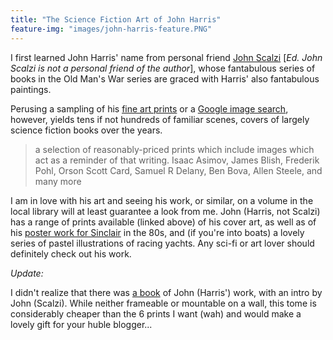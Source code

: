 ```yaml
---
title: "The Science Fiction Art of John Harris"
feature-img: "images/john-harris-feature.PNG"
---
```


I first learned John Harris' name from personal friend [John Scalzi](http://whatever.scalzi.com) [*Ed. John Scalzi is not a personal friend of the author*], whose fantabulous series of books in the Old Man's War series are graced with Harris' also fantabulous paintings.

Perusing a sampling of his [fine art prints](http://www.alisoneldred.com/thumbsJohnHarris-Prints-1-1.html) or a [Google image search](https://www.google.com/search?q=john+harris+cover+art&tbm=isch), however, yields tens if not hundreds of familiar scenes, covers of largely science fiction books over the years. 

> a selection of reasonably-priced prints which include images which act as a reminder of that writing. Isaac Asimov, James Blish, Frederik Pohl, Orson Scott Card, Samuel R Delany, Ben Bova, Allen Steele, and many more

I am in love with his art and seeing his work, or similar, on a volume in the local library will at least guarantee a look from me. John (Harris, not Scalzi) has a range of prints available (linked above) of his cover art, as well as of his [poster work for Sinclair](http://www.alisoneldred.com/thumbsJohnHarris-Prints-3-1.html) in the 80s, and (if you're into boats) a lovely series of pastel illustrations of racing yachts. Any sci-fi or art lover should definitely check out his work.

*Update:*

I didn't realize that there was [a book](http://www.amazon.com/gp/product/1781168423) of John (Harris') work, with an intro by John (Scalzi). While neither frameable or mountable on a wall, this tome is considerably cheaper than the 6 prints I want (wah) and would make a lovely gift for your huble blogger...